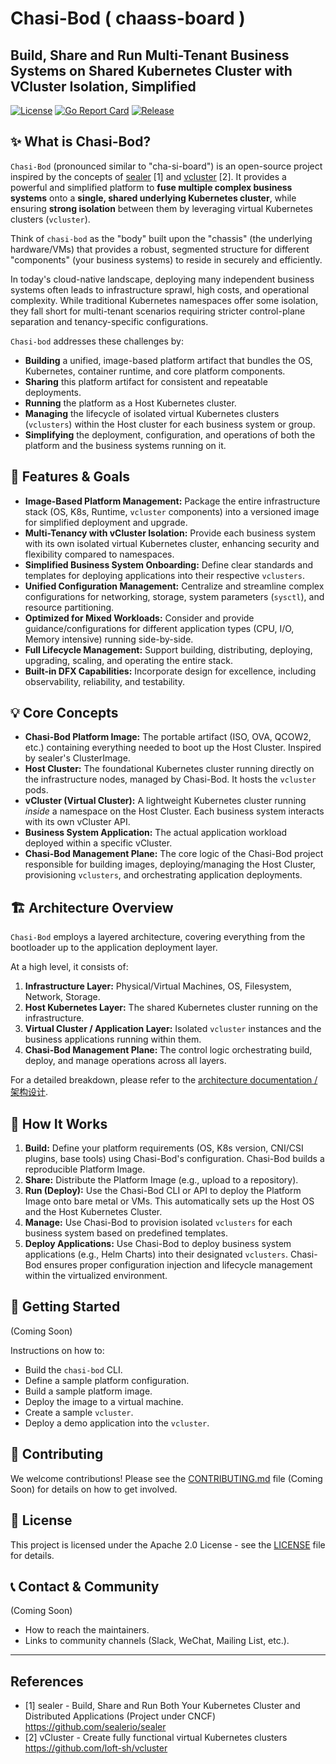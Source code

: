 # Chasi-Bod ( chaass-board )

## Build, Share and Run Multi-Tenant Business Systems on Shared Kubernetes Cluster with VCluster Isolation, Simplified

[![License](https://img.shields.io/github/license/turtacn/chasi-bod)](https://github.com/turtacn/chasi-bod/blob/main/LICENSE)
[![Go Report Card](https://goreportcard.com/badge/github.com/turtacn/chasi-bod)](https://goreportcard.com/report/github.com/turtacn/chasi-bod)
[![Release](https://img.shields.io/github/v/release/turtacn/chasi-bod)](https://github.com/turtacn/chasi-bod/releases/latest)

## ✨ What is Chasi-Bod?

`Chasi-Bod` (pronounced similar to "cha-si-board") is an open-source project inspired by the concepts of [sealer](https://github.com/sealerio/sealer) [1] and [vcluster](https://github.com/loft-sh/vcluster) [2]. It provides a powerful and simplified platform to **fuse multiple complex business systems** onto a **single, shared underlying Kubernetes cluster**, while ensuring **strong isolation** between them by leveraging virtual Kubernetes clusters (`vcluster`).

Think of `chasi-bod` as the "body" built upon the "chassis" (the underlying hardware/VMs) that provides a robust, segmented structure for different "components" (your business systems) to reside in securely and efficiently.

In today's cloud-native landscape, deploying many independent business systems often leads to infrastructure sprawl, high costs, and operational complexity. While traditional Kubernetes namespaces offer some isolation, they fall short for multi-tenant scenarios requiring stricter control-plane separation and tenancy-specific configurations.

`Chasi-bod` addresses these challenges by:

* **Building** a unified, image-based platform artifact that bundles the OS, Kubernetes, container runtime, and core platform components.
* **Sharing** this platform artifact for consistent and repeatable deployments.
* **Running** the platform as a Host Kubernetes cluster.
* **Managing** the lifecycle of isolated virtual Kubernetes clusters (`vclusters`) within the Host cluster for each business system or group.
* **Simplifying** the deployment, configuration, and operations of both the platform and the business systems running on it.

## 🚀 Features & Goals

* **Image-Based Platform Management:** Package the entire infrastructure stack (OS, K8s, Runtime, `vcluster` components) into a versioned image for simplified deployment and upgrade.
* **Multi-Tenancy with vCluster Isolation:** Provide each business system with its own isolated virtual Kubernetes cluster, enhancing security and flexibility compared to namespaces.
* **Simplified Business System Onboarding:** Define clear standards and templates for deploying applications into their respective `vclusters`.
* **Unified Configuration Management:** Centralize and streamline complex configurations for networking, storage, system parameters (`sysctl`), and resource partitioning.
* **Optimized for Mixed Workloads:** Consider and provide guidance/configurations for different application types (CPU, I/O, Memory intensive) running side-by-side.
* **Full Lifecycle Management:** Support building, distributing, deploying, upgrading, scaling, and operating the entire stack.
* **Built-in DFX Capabilities:** Incorporate design for excellence, including observability, reliability, and testability.

## 💡 Core Concepts

* **Chasi-Bod Platform Image:** The portable artifact (ISO, OVA, QCOW2, etc.) containing everything needed to boot up the Host Cluster. Inspired by sealer's ClusterImage.
* **Host Cluster:** The foundational Kubernetes cluster running directly on the infrastructure nodes, managed by Chasi-Bod. It hosts the `vcluster` pods.
* **vCluster (Virtual Cluster):** A lightweight Kubernetes cluster running *inside* a namespace on the Host Cluster. Each business system interacts with its own vCluster API.
* **Business System Application:** The actual application workload deployed within a specific vCluster.
* **Chasi-Bod Management Plane:** The core logic of the Chasi-Bod project responsible for building images, deploying/managing the Host Cluster, provisioning `vclusters`, and orchestrating application deployments.

## 🏗️ Architecture Overview

`Chasi-Bod` employs a layered architecture, covering everything from the bootloader up to the application deployment layer.

At a high level, it consists of:

1.  **Infrastructure Layer:** Physical/Virtual Machines, OS, Filesystem, Network, Storage.
2.  **Host Kubernetes Layer:** The shared Kubernetes cluster running on the infrastructure.
3.  **Virtual Cluster / Application Layer:** Isolated `vcluster` instances and the business applications running within them.
4.  **Chasi-Bod Management Plane:** The control logic orchestrating build, deploy, and manage operations across all layers.

For a detailed breakdown, please refer to the [architecture documentation / 架构设计](docs/architecture.md).

## 🧠 How It Works

1.  **Build:** Define your platform requirements (OS, K8s version, CNI/CSI plugins, base tools) using Chasi-Bod's configuration. Chasi-Bod builds a reproducible Platform Image.
2.  **Share:** Distribute the Platform Image (e.g., upload to a repository).
3.  **Run (Deploy):** Use the Chasi-Bod CLI or API to deploy the Platform Image onto bare metal or VMs. This automatically sets up the Host OS and the Host Kubernetes Cluster.
4.  **Manage:** Use Chasi-Bod to provision isolated `vclusters` for each business system based on predefined templates.
5.  **Deploy Applications:** Use Chasi-Bod to deploy business system applications (e.g., Helm Charts) into their designated `vclusters`. Chasi-Bod ensures proper configuration injection and lifecycle management within the virtualized environment.

## 🌱 Getting Started

(Coming Soon)

Instructions on how to:

* Build the `chasi-bod` CLI.
* Define a sample platform configuration.
* Build a sample platform image.
* Deploy the image to a virtual machine.
* Create a sample `vcluster`.
* Deploy a demo application into the `vcluster`.

## 🤝 Contributing

We welcome contributions! Please see the [CONTRIBUTING.md](CONTRIBUTING.md) file (Coming Soon) for details on how to get involved.

## 📄 License

This project is licensed under the Apache 2.0 License - see the [LICENSE](LICENSE) file for details.

## 📞 Contact & Community

(Coming Soon)

* How to reach the maintainers.
* Links to community channels (Slack, WeChat, Mailing List, etc.).

---

## References

- [1] sealer - Build, Share and Run Both Your Kubernetes Cluster and Distributed Applications (Project under CNCF) https://github.com/sealerio/sealer
- [2] vCluster - Create fully functional virtual Kubernetes clusters https://github.com/loft-sh/vcluster